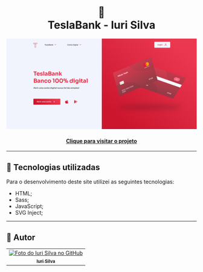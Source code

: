 <h1 align="center">
  🏦<br>TeslaBank - Iuri Silva
</h1>

![Resultado final do projeto](assets/image/preview.png)

<h4 align="center"><a href="https://www.iuricode.com/teslabank">Clique para visitar o projeto</a></h4>

---

## 💼 Tecnologias utilizadas

Para o desenvolvimento deste site utilizei as seguintes tecnologias:

- HTML;
- Sass;
- JavaScript;
- SVG Inject;

---

<h2>🦄 Autor</h2>

<table>
  <tr>
    <td align="center">
      <a href="https://github.com/iuricode">
        <img src="https://avatars3.githubusercontent.com/u/31936044" width="100px;" alt="Foto do Iuri Silva no GitHub"/><br>
        <sub>
          <b>Iuri Silva</b>
        </sub>
      </a>
    </td>
  </tr>
</table>
